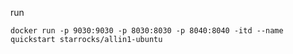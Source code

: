 run

```shell
docker run -p 9030:9030 -p 8030:8030 -p 8040:8040 -itd --name quickstart starrocks/allin1-ubuntu
```
